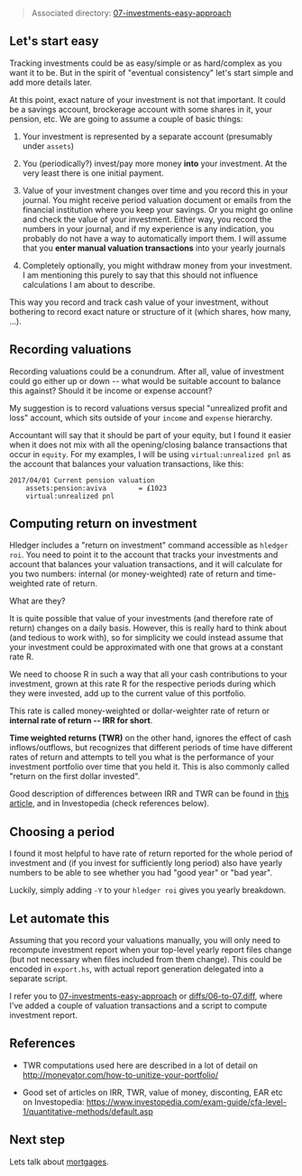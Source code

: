 > Associated directory:
> [07-investments-easy-approach](../tree/master/07-investments-easy-approach)

## Let's start easy

Tracking investments could be as easy/simple or as hard/complex as you
want it to be. But in the spirit of "eventual consistency" let's start
simple and add more details later.

At this point, exact nature of your investment is not that important.
It could be a savings account, brockerage account with some shares in
it, your pension, etc. We are going to assume a couple of basic
things:

1. Your investment is represented by a separate account (presumably
   under `assets`)

2. You (periodically?) invest/pay more money **into** your investment.
At the very least there is one initial payment.

3. Value of your investment changes over time and you record this in
your journal. You might receive period valuation document or emails
from the financial institution where you keep your savings. Or you might
go online and check the value of your investment. Either way, you
record the numbers in your journal, and if my experience is any
indication, you probably do not have a way to automatically import
them. I will assume that you **enter manual valuation transactions**
into your yearly journals

4. Completely optionally, you might withdraw money from your
   investment. I am mentioning this purely to say that this should not
   influence calculations I am about to describe.

This way you record and track cash value of your investment, without
bothering to record exact nature or structure of it (which shares, how
many, ...).

## Recording valuations

Recording valuations could be a conundrum. After all, value of
investment could go either up or down -- what would be suitable
account to balance this against? Should it be income or expense account?

My suggestion is to record valuations versus special "unrealized
profit and loss" account, which sits outside of your `income` and
`expense` hierarchy.

Accountant will say that it should be part of your equity, but I found
it easier when it does not mix with all the opening/closing balance
transactions that occur in `equity`. For my examples, I will be using
`virtual:unrealized pnl` as the account that balances your valuation
transactions, like this:
```
2017/04/01 Current pension valuation
    assets:pension:aviva        = £1023
    virtual:unrealized pnl
```

## Computing return on investment

Hledger includes a "return on investment" command accessible as `hledger
roi`. You need to point it to the account that tracks your investments
and account that balances your valuation transactions, and it will
calculate for you two numbers: internal (or money-weighted) rate of return and
time-weighted rate of return.

What are they?

It is quite possible that value of your investments (and therefore
rate of return) changes on a daily basis. However, this is really hard
to think about (and tedious to work with), so for simplicity we could
instead assume that your investment could be approximated with one
that grows at a constant rate R.

We need to choose R in such a way that all your cash contributions to
your investment, grown at this rate R for the respective periods
during which they were invested, add up to the current value of this
portfolio.

This rate is called money-weighted or dollar-weighter rate of return
or **internal rate of return -- IRR for short**.

**Time weighted returns (TWR)** on the other hand, ignores the effect
of cash inflows/outflows, but recognizes that different periods of
time have different rates of return and attempts to tell you what is
the performance of your investment portfolio over time that you held
it. This is also commonly called "return on the first dollar
invested".

Good description of differences between IRR and TWR can be found in
[this article](http://www.merriman.com/investing-101/performance-time-weighted-return-vs-internal-rate-of-return/),
and in Investopedia (check references below).

## Choosing a period

I found it most helpful to have rate of return reported for the whole
period of investment and (if you invest for sufficiently long period)
also have yearly numbers to be able to see whether you had "good year"
or "bad year".

Luckily, simply adding `-Y` to your `hledger roi` gives you yearly breakdown.

## Let automate this

Assuming that you record your valuations manually, you will only need
to recompute investment report when your top-level yearly report files
change (but not necessary when files included from them change). This
could be encoded in `export.hs`, with actual report generation
delegated into a separate script.

I refer you to
[07-investments-easy-approach](../tree/master/07-investments-easy-approach)
or [diffs/06-to-07.diff](../tree/master/diffs/06-to-07.diff), where
I've added a couple of valuation transactions and a script to compute
investment report.

## References

* TWR computations used here are described in a lot of detail on
  http://monevator.com/how-to-unitize-your-portfolio/ 

* Good set of articles on IRR, TWR, value of money, disconting, EAR
  etc on Investopedia:
  https://www.investopedia.com/exam-guide/cfa-level-1/quantitative-methods/default.asp

## Next step

Lets talk about [mortgages](Mortgage).
